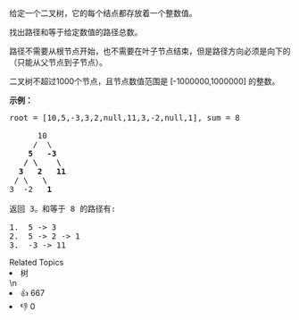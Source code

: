 <p>给定一个二叉树，它的每个结点都存放着一个整数值。</p>

<p>找出路径和等于给定数值的路径总数。</p>

<p>路径不需要从根节点开始，也不需要在叶子节点结束，但是路径方向必须是向下的（只能从父节点到子节点）。</p>

<p>二叉树不超过1000个节点，且节点数值范围是 [-1000000,1000000] 的整数。</p>

<p><strong>示例：</strong></p>

<pre>root = [10,5,-3,3,2,null,11,3,-2,null,1], sum = 8

      10
     /  \
    <strong>5</strong>   <strong>-3</strong>
   <strong>/</strong> <strong>\</strong>    <strong>\</strong>
  <strong>3</strong>   <strong>2</strong>   <strong>11</strong>
 / \   <strong>\</strong>
3  -2   <strong>1</strong>

返回 3。和等于 8 的路径有:

1.  5 -&gt; 3
2.  5 -&gt; 2 -&gt; 1
3.  -3 -&gt; 11
</pre>
<div><div>Related Topics</div><div><li>树</li></div></div>\n<div><li>👍 667</li><li>👎 0</li></div>